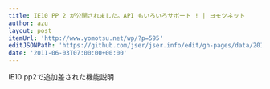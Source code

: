 ```yaml
---
title: IE10 PP 2 が公開されました。API もいろいろサポート ! | ヨモツネット
author: azu
layout: post
itemUrl: 'http://www.yomotsu.net/wp/?p=595'
editJSONPath: 'https://github.com/jser/jser.info/edit/gh-pages/data/2011/06/index.json'
date: '2011-06-03T07:00:00+00:00'
---
```

IE10 pp2で追加差された機能説明
